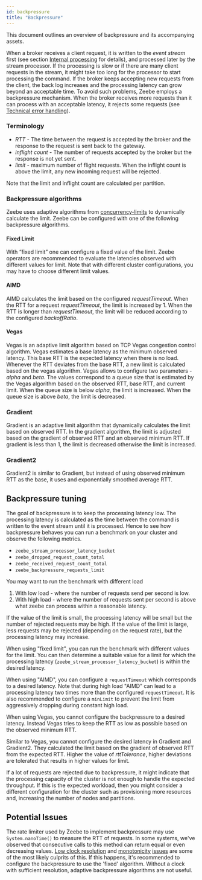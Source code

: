 ```yaml
---
id: backpressure
title: "Backpressure"
---
```


This document outlines an overview of backpressure and its accompanying assets.

When a broker receives a client request, it is written to the _event stream_ first (see section [Internal processing](../../technical-concepts/internal-processing.md) for details), and processed later by the stream processor.
If the processing is slow or if there are many client requests in the stream, it might take too long for the processor to start processing the command.
If the broker keeps accepting new requests from the client, the back log increases and the processing latency can grow beyond an acceptable time.
To avoid such problems, Zeebe employs a backpressure mechanism.
When the broker receives more requests than it can process with an acceptable latency, it rejects some requests (see [Technical error handling](/reference/grpc.md#technical-error-handling)).

### Terminology

- _RTT_ - The time between the request is accepted by the broker and the response to the request is sent back to the gateway.
- _inflight count_ - The number of requests accepted by the broker but the response is not yet sent.
- _limit_ - maximum number of flight requests. When the inflight count is above the limit, any new incoming request will be rejected.

Note that the limit and inflight count are calculated per partition.

### Backpressure algorithms

Zeebe uses adaptive algorithms from [concurrency-limits](https://github.com/Netflix/concurrency-limits) to dynamically calculate the limit.
Zeebe can be configured with one of the following backpressure algorithms.

#### Fixed Limit

With “fixed limit” one can configure a fixed value of the limit.
Zeebe operators are recommended to evaluate the latencies observed with different values for limit.
Note that with different cluster configurations, you may have to choose different limit values.

#### AIMD

AIMD calculates the limit based on the configured _requestTimeout_.
When the RTT for a request _requestTimeout_, the limit is increased by 1.
When the RTT is longer than _requestTimeout_,
the limit will be reduced according to the configured _backoffRatio_.

#### Vegas

Vegas is an adaptive limit algorithm based on TCP Vegas congestion control algorithm.
Vegas estimates a base latency as the minimum observed latency.
This base RTT is the expected latency when there is no load.
Whenever the RTT deviates from the base RTT, a new limit is calculated based on the vegas algorithm.
Vegas allows to configure two parameters - _alpha_ and _beta_.
The values correspond to a queue size that is estimated by the Vegas algorithm based on the observed RTT, base RTT, and current limit.
When the queue size is below _alpha_, the limit is increased.
When the queue size is above _beta_, the limit is decreased.

### Gradient

Gradient is an adaptive limit algorithm that dynamically calculates the limit based on observed RTT.
In the gradient algorithm, the limit is adjusted based on the gradient of observed RTT and an observed minimum RTT.
If gradient is less than 1, the limit is decreased otherwise the limit is increased.

### Gradient2

Gradient2 is similar to Gradient, but instead of using observed minimum RTT as the base, it uses and exponentially smoothed average RTT.

## Backpressure tuning

The goal of backpressure is to keep the processing latency low.
The processing latency is calculated as the time between the command is written to the event stream until it is processed.
Hence to see how backpressure behaves you can run a benchmark on your cluster and observe
the following metrics.

- `zeebe_stream_processor_latency_bucket`
- `zeebe_dropped_request_count_total`
- `zeebe_received_request_count_total`
- `zeebe_backpressure_requests_limit`

You may want to run the benchmark with different load

1. With low load - where the number of requests send per second is low.
2. With high load - where the number of requests sent per second is above what zeebe can process within a reasonable latency.

If the value of the limit is small, the processing latency will be small but the number of rejected requests may be high.
If the value of the limit is large, less requests may be rejected (depending on the request rate),
but the processing latency may increase.

When using "fixed limit", you can run the benchmark with different values for the limit.
You can then determine a suitable value for a limit for which the processing latency (`zeebe_stream_processor_latency_bucket`) is within the desired latency.

When using "AIMD", you can configure a `requestTimeout` which corresponds to a desired latency.
Note that during high load "AIMD" can lead to a processing latency two times more than the configured `requestTimeout`.
It is also recommended to configure a `minLimit` to prevent the limit from aggressively dropping during constant high load.

When using Vegas, you cannot configure the backpressure to a desired latency.
Instead Vegas tries to keep the RTT as low as possible based on the observed minimum RTT.

Similar to Vegas, you cannot configure the desired latency in Gradient and Gradient2.
They calculated the limit based on the gradient of observed RTT from the expected RTT.
Higher the value of _rttTolerance_, higher deviations are tolerated that results in higher values for limit.

If a lot of requests are rejected due to backpressure, it might indicate that the processing capacity of the cluster is not enough to handle the expected throughput.
If this is the expected workload, then you might consider a different configuration for the cluster such as provisioning more resources and, increasing the number of nodes and partitions.

## Potential Issues

The rate limiter used by Zeebe to implement backpressure may use `System.nanoTime()` to measure the RTT of requests. In some systems, we've observed that consecutive calls to this method can return equal or even decreasing values. [Low clock resolution](https://shipilev.net/blog/2014/nanotrusting-nanotime) and [monotonicity](https://bugs.openjdk.java.net/browse/JDK-6458294) [issues](https://stackoverflow.com/questions/3657289/linux-clock-gettimeclock-monotonic-strange-non-monotonic-behavior) are some of the most likely culprits of this. If this happens, it's recommended to configure the backpressure to use the 'fixed' algorithm. Without a clock with sufficient resolution, adaptive backpressure algorithms are not useful.
